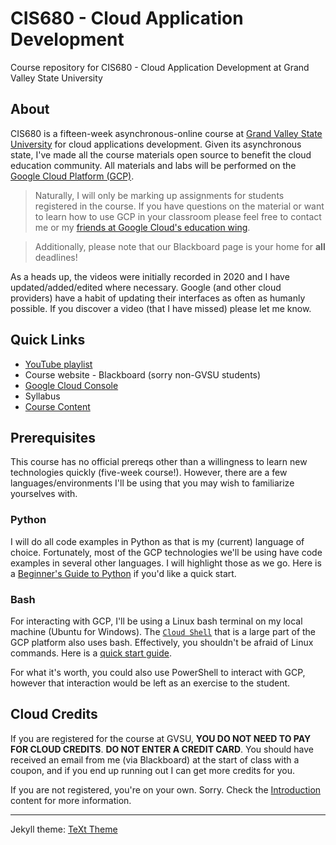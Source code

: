 # CIS680 - Cloud Application Development

Course repository for CIS680 - Cloud Application Development at Grand Valley State University

## About

CIS680 is a fifteen-week asynchronous-online course at [Grand Valley State University](https://www.gvsu.edu) for cloud applications development.  Given its asynchronous state, I've made all the course materials open source to benefit the cloud education community.  All materials and labs will be performed on the [Google Cloud Platform (GCP)](https://cloud.google.com/).

> Naturally, I will only be marking up assignments for students registered in the course.  If you have questions on the material or want to learn how to use GCP in your classroom please feel free to contact me or my [friends at Google Cloud's education wing](https://edu.google.com/products/google-cloud/).

> Additionally, please note that our Blackboard page is your home for **all** deadlines! 

As a heads up, the videos were initially recorded in 2020 and I have updated/added/edited where necessary.  Google (and other cloud providers) have a habit of updating their interfaces as often as humanly possible.  If you discover a video (that I have missed) please let me know.

## Quick Links

* [YouTube playlist](https://www.youtube.com/playlist?list=PLKl241YUM7mwtMlCQBQwFzWaMe453SahI)
* Course website - Blackboard (sorry non-GVSU students)
* [Google Cloud Console](https://console.cloud.google.com)
* Syllabus
* [Course Content](#course-materials) 

## Prerequisites

This course has no official prereqs other than a willingness to learn new technologies quickly (five-week course!).  However, there are a few languages/environments I'll be using that you may wish to familiarize yourselves with.

### Python

I will do all code examples in Python as that is my (current) language of choice.  Fortunately, most of the GCP technologies we'll be using have code examples in several other languages.  I will highlight those as we go.  Here is a [Beginner's Guide to Python](https://wiki.python.org/moin/BeginnersGuide) if you'd like a quick start.

### Bash

For interacting with GCP, I'll be using a Linux bash terminal on my local machine (Ubuntu for Windows).  The [`Cloud Shell`](https://cloud.google.com/shell/) that is a large part of the GCP platform also uses bash.  Effectively, you shouldn't be afraid of Linux commands.  Here is a [quick start guide](https://tldp.org/LDP/Bash-Beginners-Guide/Bash-Beginners-Guide.pdf).

For what it's worth, you could also use PowerShell to interact with GCP, however that interaction would be left as an exercise to the student.

## Cloud Credits

If you are registered for the course at GVSU, **YOU DO NOT NEED TO PAY FOR CLOUD CREDITS**.  **DO NOT ENTER A CREDIT CARD**.  You should have received an email from me (via Blackboard) at the start of class with a coupon, and if you end up running out I can get more credits for you.

If you are not registered, you're on your own.  Sorry.  Check the [Introduction](https://gvsu-cloudapplicationsdevelopment.github.io/CloudAppsDev/2020/12/27/class-structure.html) content for more information.

---

Jekyll theme: [TeXt Theme](https://github.com/kitian616/jekyll-TeXt-theme)